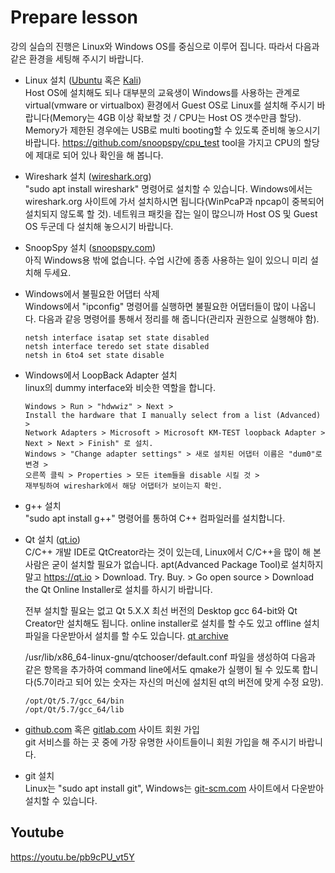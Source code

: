 Prepare lesson
===

강의 실습의 진행은 Linux와 Windows OS를 중심으로 이루어 집니다. 따라서 다음과 같은 환경을 세팅해 주시기 바랍니다.

* Linux 설치 ([Ubuntu](https://www.ubuntu.com/) 혹은 [Kali](https://www.kali.org/))  
Host OS에 설치해도 되나 대부분의 교육생이 Windows를 사용하는 관계로 virtual(vmware or virtualbox) 환경에서 Guest OS로 Linux를 설치해 주시기 바랍니다(Memory는 4GB 이상 확보할 것 / CPU는 Host OS 갯수만큼 할당). Memory가 제한된 경우에는 USB로 multi booting할 수 있도록 준비해 놓으시기 바랍니다.
https://github.com/snoopspy/cpu_test tool을 가지고 CPU의 할당에 제대로 되어 있나 확인을 해 봅니다.

* Wireshark 설치 ([wireshark.org](https://www.wireshark.org/))  
"sudo apt install wireshark" 명령어로 설치할 수 있습니다. Windows에서는 wireshark.org 사이트에 가서 설치하시면 됩니다(WinPcaP과 npcap이 중복되어 설치되지 않도록 할 것). 네트워크 패킷을 잡는 일이 많으니까 Host OS 및 Guest OS 두군데 다 설치해 놓으시기 바랍니다.

* SnoopSpy 설치 ([snoopspy.com](http://snoopspy.com/))  
아직 Windows용 밖에 없습니다. 수업 시간에 종종 사용하는 일이 있으니 미리 설치해 두세요.

* Windows에서 불필요한 어댑터 삭제  
Windows에서 "ipconfig" 명령어를 실행하면 불필요한 어댑터들이 많이 나옵니다. 다음과 같응 명령어를 통해서 정리를 해 줍니다(관리자 권한으로 실행해야 함).
  ```
  netsh interface isatap set state disabled
  netsh interface teredo set state disabled
  netsh in 6to4 set state disable
  ```

* Windows에서 LoopBack Adapter 설치  
linux의 dummy interface와 비슷한 역할을 합니다.
  ```
  Windows > Run > "hdwwiz" > Next >
  Install the hardware that I manually select from a list (Advanced) >
  Network Adapters > Microsoft > Microsoft KM-TEST loopback Adapter >
  Next > Next > Finish" 로 설치.  
  Windows > "Change adapter settings" > 새로 설치된 어댑터 이름은 "dum0"로 변경 >
  오른쪽 클릭 > Properties > 모든 item들을 disable 시킬 것 >
  재부팅하여 wireshark에서 해당 어댑터가 보이는지 확인.
  ```
* g++ 설치  
"sudo apt install g++" 명령어를 통하여 C++ 컴파일러를 설치합니다.

* Qt 설치 ([qt.io](http://qt.io))  
C/C++ 개발 IDE로 QtCreator라는 것이 있는데, Linux에서 C/C++을 많이 해 본 사람은 굳이 설치할 필요가 없습니다. apt(Advanced Package Tool)로 설치하지 말고 https://qt.io > Download. Try. Buy. > Go open source > Download the Qt Online Installer로 설치를 하시기 바랍니다.

  전부 설치할 필요는 없고 Qt 5.X.X 최선 버전의 Desktop gcc 64-bit와 Qt Creator만 설치해도 됩니다. online installer로 설치를 할 수도 있고 offline 설치 파일을 다운받아서 설치를 할 수도 있습니다. [qt archive](http://download.qt.io/archive/qt/)  

  /usr/lib/x86_64-linux-gnu/qtchooser/default.conf 파일을 생성하여 다음과 같은 항목을 추가하여 command line에서도 qmake가 실행이 될 수 있도록 합니다(5.7이라고 되어 있는 숫자는 자신의 머신에 설치된 qt의 버전에 맞게 수정 요망).
  ```
  /opt/Qt/5.7/gcc_64/bin
  /opt/Qt/5.7/gcc_64/lib
  ```

* [github.com](https://github.com/) 혹은 [gitlab.com](https://gitlab.com/) 사이트 회원 가입  
git 서비스를 하는 곳 중에 가장 유명한 사이트들이니 회원 가입을 해 주시기 바랍니다.

* git 설치  
Linux는 "sudo apt install git", Windows는 [git-scm.com](https://git-scm.com/) 사이트에서 다운받아 설치할 수 있습니다.




## Youtube
https://youtu.be/pb9cPU_vt5Y